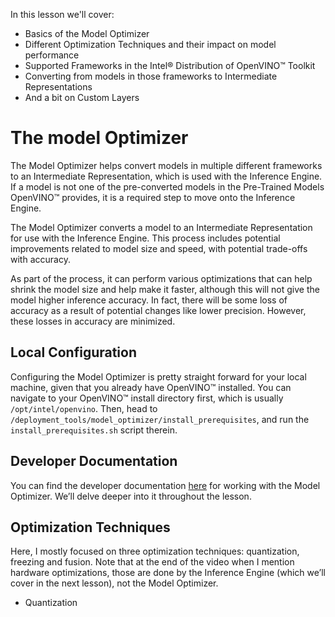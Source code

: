 In this lesson we'll cover:

- Basics of the Model Optimizer
- Different Optimization Techniques and their impact on model performance
- Supported Frameworks in the Intel® Distribution of OpenVINO™ Toolkit
- Converting from models in those frameworks to Intermediate Representations
- And a bit on Custom Layers

# The model Optimizer

The Model Optimizer helps convert models in multiple different frameworks to an Intermediate Representation, which is used with the Inference Engine. If a model is not one of the pre-converted models in the Pre-Trained Models OpenVINO™ provides, it is a required step to move onto the Inference Engine.

The Model Optimizer converts a model to an Intermediate Representation for use with the Inference Engine. This process includes potential improvements related to model size and speed, with potential trade-offs with accuracy.

As part of the process, it can perform various optimizations that can help shrink the model size and help make it faster, although this will not give the model higher inference accuracy. In fact, there will be some loss of accuracy as a result of potential changes like lower precision. However, these losses in accuracy are minimized.

## Local Configuration

Configuring the Model Optimizer is pretty straight forward for your local machine, given that you already have OpenVINO™ installed. You can navigate to your OpenVINO™ install directory first, which is usually `/opt/intel/openvino`. Then, head to `/deployment_tools/model_optimizer/install_prerequisites`, and run the `install_prerequisites.sh` script therein.

## Developer Documentation

You can find the developer documentation [here](https://docs.openvinotoolkit.org/2019_R3/_docs_MO_DG_Deep_Learning_Model_Optimizer_DevGuide.html) for working with the Model Optimizer. We’ll delve deeper into it throughout the lesson.

## Optimization Techniques

Here, I mostly focused on three optimization techniques: quantization, freezing and fusion. Note that at the end of the video when I mention hardware optimizations, those are done by the Inference Engine (which we’ll cover in the next lesson), not the Model Optimizer.

- Quantization


